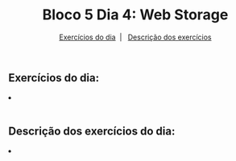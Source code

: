 <h1 align="center">Bloco 5 Dia 4: Web Storage</h1>

<p align="center">
  <a href="#exercicio">Exercícios do dia</a>&nbsp;&nbsp;|&nbsp;&nbsp;
  <a href="#descricao">Descrição dos exercícios</a>
</p>

</br>
<h2 id="exercicio">Exercícios do dia:</h2>
<li><a href="#"></a></li>

</br>
<h2 id="descricao">Descrição dos exercícios do dia:</h2>

<li id=""><a href=""></a></li>
<p></p>